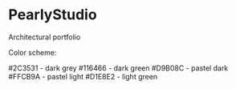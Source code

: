 # PearlyStudio
Architectural portfolio

Color scheme:

#2C3531 - dark grey
#116466 - dark green
#D9B08C - pastel dark
#FFCB9A - pastel light
#D1E8E2 - light green
